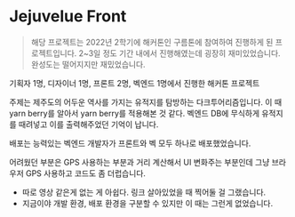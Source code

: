 # Jejuvelue Front

> 해당 프로젝트는 2022년 2학기에 해커톤인 구름톤에 참여하여 진행하게 된 프로젝트입니다.
> 2~3일 정도 기간 내에서 진행해였는데 굉장히 재미있었습니다. 완성도는 떨어지지만 재밌었습니다.

기획자 1명, 디자이너 1명, 프론트 2명, 벡엔드 1명에서 진행한 해커톤 프로젝트

주제는 제주도의 어두운 역사를 가지는 유적지를 탐방하는 다크투어리즘입니다.
이 때 yarn berry를 알아서 yarn berry를 적용해본 것 같다. 벡엔드 DB에 무식하게 유적지를 때려넣고 이를 출력해주었던 기억이 납니다.

배포는 능력있는 벡엔드 개발자가 프론트와 벡 모두 하나로 배포했었습니다.

어려웠던 부분은 GPS 사용하는 부분과 거리 계산해서 UI 변화주는 부분인데 그냥 브라우저 GPS 사용하고 코드도 좀 더럽습니다.

- 따로 영상 같은게 없는 게 아쉽다. 링크 살아있었을 때 찍어둘 걸 그랬습니다.
- 지금이야 개발 환경, 배포 환경을 구분할 수 있지만 이 때는 그런게 없었습니다.
